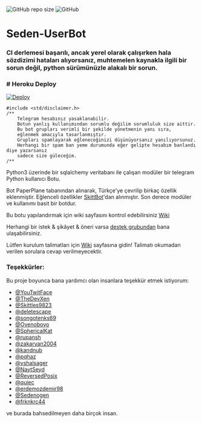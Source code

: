 ![GitHub repo size](https://img.shields.io/github/repo-size/TeamDerUntergang/Telegram-UserBot?color=Blue&label=Repo%20Boyutu)
![GitHub](https://img.shields.io/github/license/TeamDerUntergang/Telegram-UserBot?color=Orange&label=Lisans)

# Seden-UserBot

### CI derlemesi başarılı, ancak yerel olarak çalışırken hala sözdizimi hataları alıyorsanız, muhtemelen kaynakla ilgili bir sorun değil, python sürümünüzle alakalı bir sorun.

### # Heroku Deploy
[![Deploy](https://www.herokucdn.com/deploy/button.svg)](https://heroku.com/deploy?template=https://github.com/TeamDerUntergang/Telegram-UserBot/tree/seden)

```
#include <std/disclaimer.h>
/**
    Telegram hesabınız yasaklanabilir.
    Botun yanlış kullanımından sorumlu değilim sorumluluk size aittir.
    Bu bot grupları verimli bir şekilde yönetmenin yanı sıra,
    eğlenmek amacıyla tasarlanmıştır.
    Grupları spamlayarak eğleneceğinizi düşünüyorsanız yanılıyorsunuz.
    Herhangi bir spam ban yeme durumunda eğer gelipte hesabım banlandı diye yazarsanız
    sadece size güleceğim.
/**
```

Python3 üzerinde bir sqlalchemy veritabanı ile çalışan modüler bir telegram Python kullanıcı Botu.

Bot PaperPlane tabanından alınarak, Türkçe'ye çevrilip birkaç özellik eklenmiştir. Eğlenceli özellikler [SkittBot](https://github.com/skittles9823/SkittBot)'dan alınmıştır. Son derece modüler ve kullanımı basit bir botdur.

Bu botu yapılandırmak için wiki sayfasını kontrol edebilirsiniz [Wiki](https://github.com/TeamDerUntergang/Telegram-UserBot/wiki/Bot-Kurulum-Rehberi)

Herhangi bir istek & şikâyet & öneri varsa [destek grubundan](https://t.me/SedenUserBotSupport) bana ulaşabilirsiniz.

Lütfen kurulum talimatları için [Wiki](https://github.com/TeamDerUntergang/Telegram-UserBot/wiki/Bot-Kurulum-Rehberi) sayfasına gidin! Talimatı okumadan verilen sorulara cevap verilmeyecektir.

### Teşekkürler:

Bu proje boyunca bana yardımcı olan insanlara teşekkür etmek istiyorum:

* [@YouTwitFace](https://github.com/YouTwitFace)
* [@TheDevXen](https://github.com/TheDevXen)
* [@Skittles9823](https://github.com/Skittles9823)
* [@deletescape](https://github.com/deletescape)
* [@songotenks69](https://github.com/songotenks69)
* [@Ovenoboyo](https://github.com/Ovenoboyo)
* [@SphericalKat](https://github.com/ATechnoHazard)
* [@rupansh](https://github.com/rupansh)
* [@zakaryan2004](https://github.com/zakaryan2004)
* [@kandnub](https://github.com/kandnub)
* [@pqhaz](https://github.com/pqhaz)
* [@yshalsager](https://github.com/yshalsager)
* [@NaytSeyd](https://github.com/NaytSeyd)
* [@ReversedPosix](https://github.com/ReversedPosix)
* [@quiec](https://github.com/quiec)
* [@erdemozdemir98](https://github.com/erdemozdemir98)
* [@Sedenogen](https://github.com/ciyanogen)
* [@frknkrc44](https://github.com/frknkrc44)

ve burada bahsedilmeyen daha birçok insan.
